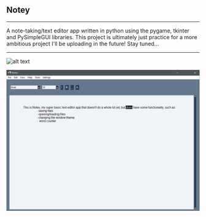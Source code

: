 ## Notey 
***
A note-taking/text editor app written in python using the pygame, tkinter and PySimpleGUI libraries.
This project is ultimately just practice for a more ambitious project I'll be uploading in the future! Stay tuned...
***

![alt text](icon.ico)



![more alt text](Assets/v1_screencap.png)
